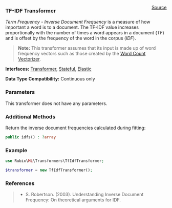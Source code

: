 <span style="float:right;"><a href="https://github.com/RubixML/RubixML/blob/master/src/Transformers/TfIdfTransformer.php">Source</a></span>

### TF-IDF Transformer
*Term Frequency - Inverse Document Frequency* is a measure of how important a word is to a document. The TF-IDF value increases proportionally with the number of times a word appears in a document (*TF*) and is offset by the frequency of the word in the corpus (*IDF*).

> **Note:** This transformer assumes that its input is made up of word frequency vectors such as those created by the [Word Count Vectorizer](word-count-vectorizer.md).

**Interfaces:** [Transformer](api.md#transformer), [Stateful](api.md#stateful), [Elastic](api.md#elastic)

**Data Type Compatibility:** Continuous only

### Parameters
This transformer does not have any parameters.

### Additional Methods
Return the inverse document frequencies calculated during fitting:
```php
public idfs() : ?array
```

### Example

```php
use Rubix\ML\Transformers\TfIdfTransformer;

$transformer = new TfIdfTransformer();
```

### References
>- S. Robertson. (2003). Understanding Inverse Document Frequency: On theoretical arguments for IDF.